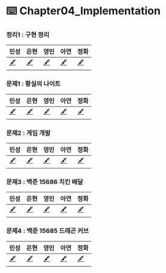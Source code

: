 # ⌨️ Chapter04_Implementation

### 정리1 : 구현 정리
| 민성 | 은현 | 영민 | 아연 | 정화 |
|---|---|---|---|---|
|[🖋️]()|[🖋️]()|[🖋️]()|[🖋️]()|[🖋️]()|

### 문제1 : 황실의 나이트
| 민성 | 은현 | 영민 | 아연 | 정화 |
|---|---|---|---|---|
|[🖋️]()|[🖋️](eh_implementation_p1.py)|[🖋️]()|[🖋️]()|[🖋️]()|
### 문제2 : 게임 개발
| 민성 | 은현 | 영민 | 아연 | 정화 |
|---|---|---|---|---|
|[🖋️]()|[🖋️](eh_implementation_p2.py)|[🖋️]()|[🖋️]()|[🖋️]()|
### 문제3 : 백준 15686 치킨 배달
| 민성 | 은현 | 영민 | 아연 | 정화 |
|---|---|---|---|---|
|[🖋️]()|[🖋️](eh_implementation_p3.py)|[🖋️]()|[🖋️]()|[🖋️]()|
### 문제4 : 백준 15685 드래곤 커브
| 민성 | 은현 | 영민 | 아연 | 정화 |
|---|---|---|---|---|
|[🖋️]()|[🖋️](eh_implementation_p4.py)|[🖋️]()|[🖋️]()|[🖋️]()|